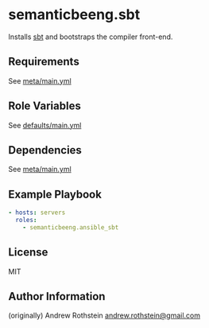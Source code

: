 semanticbeeng.sbt
=================

Installs [sbt](http://www.scala-sbt.org/) and bootstraps the compiler front-end.

Requirements
------------

See [meta/main.yml](meta/main.yml)

Role Variables
--------------

See [defaults/main.yml](defaults/main.yml)

Dependencies
------------

See [meta/main.yml](meta/main.yml)

Example Playbook
----------------

```yml
- hosts: servers
  roles:
    - semanticbeeng.ansible_sbt
```

License
-------

MIT

Author Information
------------------

(originally) Andrew Rothstein <andrew.rothstein@gmail.com>
